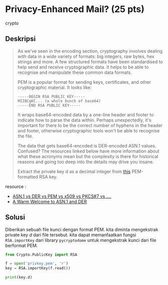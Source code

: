 # Privacy-Enhanced Mail? (25 pts)
crypto

## Deskripsi
> As we've seen in the encoding section, cryptography involves dealing with data in a wide variety of formats: big integers, raw bytes, hex strings and more. A few structured formats have been standardised to help send and receive cryptographic data. It helps to be able to recognise and manipulate these common data formats.
>
> PEM is a popular format for sending keys, certificates, and other cryptographic material. It looks like:
> ``` console
> -----BEGIN RSA PUBLIC KEY-----
> MIIBCgKC... (a whole bunch of base64)
> -----END RSA PUBLIC KEY-----
> ```
> It wraps base64-encoded data by a one-line header and footer to indicate how to parse the data within. Perhaps unexpectedly, it's important for there to be the correct number of hyphens in the header and footer, otherwise cryptographic tools won't be able to recognise the file.
>
> The data that gets base64-encoded is DER-encoded ASN.1 values. Confused? The resources linked below have more information about what these acronyms mean but the complexity is there for historical reasons and going too deep into the details may drive you insane.
>
> Extract the private key d as a decimal integer from [this](https://cryptohack.org/static/challenges/privacy_enhanced_mail_1f696c053d76a78c2c531bb013a92d4a.pem) PEM-formatted RSA key.

resource :
- [ASN.1 vs DER vs PEM vs x509 vs PKCS#7 vs ....](https://www.cryptologie.net/article/260/asn1-vs-der-vs-pem-vs-x509-vs-pkcs7-vs/)
- [A Warm Welcome to ASN.1 and DER](https://letsencrypt.org/docs/a-warm-welcome-to-asn1-and-der/)


## Solusi
Diberikan sebuah file kunci dengan format PEM. kita diminta mengekstrak private key $d$ dari file tersebut.
kita dapat memanfaatkan fungsi ```RSA.importKey``` dari library ```pycryptodome``` untuk mengekstrak kunci dari file berformat PEM.

``` python
from Crypto.PublicKey import RSA

f = open('privkey.pem', 'r')
key = RSA.importKey(f.read())

print(key.d)
```


